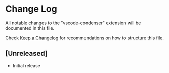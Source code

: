# Change Log

All notable changes to the "vscode-condenser" extension will be documented in this file.

Check [Keep a Changelog](http://keepachangelog.com/) for recommendations on how to structure this file.

## [Unreleased]

- Initial release
